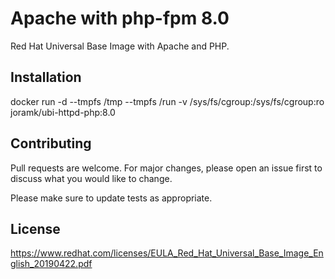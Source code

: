 # Apache with php-fpm 8.0

Red Hat Universal Base Image with Apache and PHP.

## Installation

docker run -d --tmpfs /tmp --tmpfs /run -v /sys/fs/cgroup:/sys/fs/cgroup:ro joramk/ubi-httpd-php:8.0

## Contributing
Pull requests are welcome. For major changes, please open an issue first to discuss what you would like to change.

Please make sure to update tests as appropriate.

## License
https://www.redhat.com/licenses/EULA_Red_Hat_Universal_Base_Image_English_20190422.pdf
